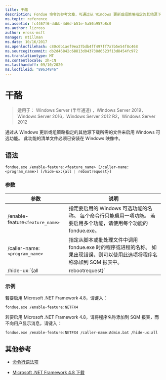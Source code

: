```yaml
---
title: 干酪
description: Fondue 命令的参考文章，可通过从 Windows 更新或组策略指定的其他源下载所需文件来启用 Windows 可选功能。
ms.topic: reference
ms.assetid: fc4467f6-ddbb-4d6d-b51e-5a50a957b8c0
ms.author: lizross
author: eross-msft
manager: mtillman
ms.date: 10/16/2017
ms.openlocfilehash: c80c6b1aef9ea37bdb4ff497ff7a7b5e54f8c468
ms.sourcegitcommit: db2d46842c68813d043738d6523f13d8454fc972
ms.translationtype: MT
ms.contentlocale: zh-CN
ms.lasthandoff: 09/10/2020
ms.locfileid: "89634846"
---
```

# <a name="fondue"></a>干酪

> 适用于： Windows Server (半年通道) ，Windows Server 2019，Windows Server 2016，Windows Server 2012 R2，Windows Server 2012

通过从 Windows 更新或组策略指定的其他源下载所需的文件来启用 Windows 可选功能。 此功能的清单文件必须已安装在 Windows 映像中。

## <a name="syntax"></a>语法

```
fondue.exe /enable-feature:<feature_name> [/caller-name:<program_name>] [/hide-ux:{all | rebootrequest}]
```

### <a name="parameters"></a>参数

| 参数 | 说明 |
| --------- | ----------- |
| /enable-feature`<feature_name>` | 指定要启用的 Windows 可选功能的名称。 每个命令行只能启用一项功能。 若要启用多个功能，请使用每个功能的 fondue.exe。 |
| /caller-name:`<program_name>` | 指定从脚本或批处理文件中调用 fondue.exe 时的程序或进程的名称。 如果出现错误，则可以使用此选项将程序名称添加到 SQM 报表中。 |
| /hide-ux:`{all | rebootrequest}` | 使用 " **全部** " 可向用户隐藏所有消息，包括访问 Windows 更新的进度和权限请求。 如果权限是必需的，则操作将失败。<p>使用 **rebootrequest** 仅隐藏要求重新启动计算机的权限的用户消息。 如果你有控制重新启动请求的脚本，请使用此选项。 |

### <a name="examples"></a>示例

若要启用 Microsoft .NET Framework 4.8，请键入：

```
fondue.exe /enable-feature:NETFX4
```

若要启用 Microsoft .NET Framework 4.8，请将程序名称添加到 SQM 报表，而不向用户显示消息，请键入：

```
fondue.exe /enable-feature:NETFX4 /caller-name:Admin.bat /hide-ux:all
```

## <a name="additional-references"></a>其他参考

- [命令行语法项](command-line-syntax-key.md)

- [Microsoft .NET Framework 4.8 下载](https://dotnet.microsoft.com/download/dotnet-framework/net48)
